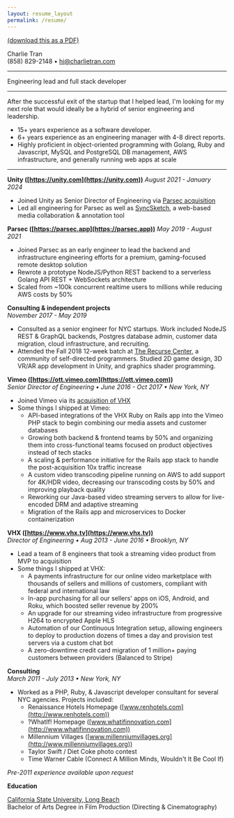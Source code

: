 ```yaml
---
layout: resume_layout
permalink: /resume/
---
```


<a class="pdf-link screen-only" href="/resume.pdf">(download this as a PDF)</a>
<div id="name">Charlie Tran</div>
<div id="contact_info">
  (858) 829-2148
  &bull;
  <a  href="mailto:hi@charlietran.com">hi@charlietran.com</a>
</div>
<hr>
<div id="description">Engineering lead and full stack developer</div>
<hr>
After the successful exit of the startup that I helped lead, I'm looking for my
next role that would ideally be a hybrid of senior engineering and leadership.

* 15+ years experience as a software developer.
* 6+ years experience as an engineering manager with 4-8 direct reports.
* Highly proficient in object-oriented programming with Golang, Ruby and Javascript,
  MySQL and PostgreSQL DB management, AWS infrastructure, and generally running web apps at scale

<hr>

**Unity ([https://unity.com](https://unity.com))**
*August 2021 - January 2024*
* Joined Unity as Senior Director of Engineering via [Parsec acquisition](https://arstechnica.com/gaming/2021/08/game-engine-meet-game-streaming-unity-acquires-parsec-for-320m)
* Led all engineering for Parsec as well as [SyncSketch](https://syncsketch.com/), a web-based media collaboration & annotation tool

**Parsec ([https://parsec.app](https://parsec.app))**
*May 2019 - August 2021*
* Joined Parsec as an early engineer to lead the backend and infrastructure engineering efforts for a premium, gaming-focused remote desktop solution
* Rewrote a prototype NodeJS/Python REST backend to a serverless Golang API REST + WebSockets architecture
* Scaled from ~100k concurrent realtime users to millions while reducing AWS costs by 50%

**Consulting &amp; independent projects**  
*November 2017 - May 2019*
* Consulted as a senior engineer for NYC startups. Work included NodeJS REST
  &amp; GraphQL backends, Postgres database admin, customer data migration,
  cloud infrastructure, and recruiting.
* Attended the Fall 2018 12-week batch at [The Recurse Center][1], a community
  of self-directed programmers.
  Studied 2D game design, 3D VR/AR app development in Unity, and graphics shader
  programming.

[1]: https://www.recurse.com

**Vimeo ([https://ott.vimeo.com](https://ott.vimeo.com))**  
*Senior Director of Engineering &bull; June 2016 - Oct 2017 &bull; New York, NY*  

* Joined Vimeo via its [acquisition of VHX](https://www.theverge.com/2016/5/2/11554434/vimeo-acquires-vhx)
* Some things I shipped at Vimeo:
  * API-based integrations of the VHX Ruby on Rails app into the Vimeo PHP stack
    to begin combining our media assets and customer databases
  * Growing both backend &amp; frontend teams by 50% and organizing them into
    cross-functional teams focused on product objectives instead of tech stacks
  * A scaling & performance initiative for the Rails app stack to handle the
    post-acquisition 10x traffic increase
  * A custom video transcoding pipeline running on AWS to add support for 4K/HDR
    video, decreasing our transcoding costs by 50% and improving playback quality
  * Reworking our Java-based video streaming servers to allow for live-encoded
    DRM and adaptive streaming
  * Migration of the Rails app and microservices to Docker containerization

**VHX ([https://www.vhx.tv](https://www.vhx.tv))**  
*Director of Engineering &bull; Aug 2013 - June 2016 &bull; Brooklyn, NY*  

* Lead a team of 8 engineers that took a streaming video product from MVP to
  acquisition
* Some things I shipped at VHX:
  * A payments infrastructure for our online video marketplace with thousands
    of sellers and millions of customers, compliant with federal and
    international law
  * In-app purchasing for all our sellers' apps on iOS, Android, and Roku,
    which boosted seller revenue by 200%
  * An upgrade for our streaming video infrastructure from progressive H264 to
    encrypted Apple HLS
  * Automation of our Continuous Integration setup, allowing engineers to 
    deploy to production dozens of times a day and provision test servers via 
    a custom chat bot
  * A zero-downtime credit card migration of 1 million+ paying customers
    between providers (Balanced to Stripe)

**Consulting**  
*March 2011 - July 2013 &bull; New York, NY*  

* Worked as a PHP, Ruby, &amp; Javascript developer consultant for several NYC
  agencies. Projects included:
  * Renaissance Hotels Homepage ([www.renhotels.com](http://www.renhotels.com))  
  * ?WhatIf! Homepage ([www.whatifinnovation.com](http://www.whatifinnovation.com))  
  * Millennium Villages ([www.millenniumvillages.org](http://www.millenniumvillages.org))  
  * Taylor Swift / Diet Coke photo contest
  * Time Warner Cable (Connect A Million Minds, Wouldn't It Be Cool If)

*Pre-2011 experience available upon request*

**Education**  

[California State University, Long Beach](http://www.csulb.edu)  
Bachelor of Arts Degree in Film Production (Directing &amp; Cinematography)
